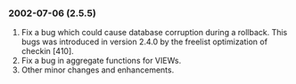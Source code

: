 ### 2002\-07\-06 (2\.5\.5\)

1. Fix a bug which could cause database corruption during a rollback.
 This bugs was introduced in version 2\.4\.0 by the freelist
 optimization of checkin \[410].
2. Fix a bug in aggregate functions for VIEWs.
3. Other minor changes and enhancements.




